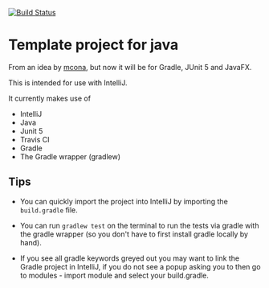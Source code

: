 [![Build Status](https://travis-ci.org/PHPirates/java-template-project.svg?branch=master)](https://travis-ci.org/PHPirates/java-template-project)

# Template project for java

From an idea by [mcona](https://github.com/mplacona/java-junit-template-project), but now it will be for Gradle, JUnit 5 and JavaFX.

This is intended for use with IntelliJ.

It currently makes use of
* IntelliJ
* Java
* Junit 5
* Travis CI
* Gradle
* The Gradle wrapper (gradlew)

## Tips

* You can quickly import the project into IntelliJ by importing the `build.gradle` file.

* You can run `gradlew test` on the terminal to run the tests via gradle with the gradle wrapper (so you don't have to first install gradle locally by hand).

* If you see all gradle keywords greyed out you may want to link the Gradle project in IntelliJ, if you do not see a popup asking you to then go to modules - import module and select your build.gradle.